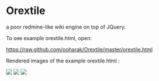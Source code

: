 Orextile
========

a poor redmine-like wiki engine on top of JQuery.

To see example orextile.html, open: 

https://raw.github.com/ooharak/Orextile/master/orextile.html


Rendered images of the example orextile.html : 

![](https://raw.github.com/ooharak/Orextile/master/images/orextile3.png)
![](https://raw.github.com/ooharak/Orextile/master/images/orextile4.png)
![](https://raw.github.com/ooharak/Orextile/master/images/orextile7.png)

